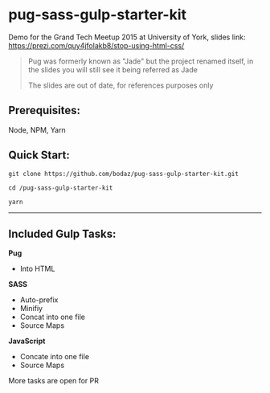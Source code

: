 # pug-sass-gulp-starter-kit

Demo for the Grand Tech Meetup 2015 at University of York, slides link: https://prezi.com/quy4jfolakb8/stop-using-html-css/ 

> Pug was formerly known as "Jade" but the project renamed itself, in the slides you will still see it being referred as Jade
>
> The slides are out of date, for references purposes only

## Prerequisites:

Node, NPM, Yarn

## Quick Start:

```
git clone https://github.com/bodaz/pug-sass-gulp-starter-kit.git

cd /pug-sass-gulp-starter-kit

yarn
```

---

## Included Gulp Tasks:

**Pug**
- Into HTML

**SASS**
- Auto-prefix
- Minifiy
- Concat into one file
- Source Maps

**JavaScript**
- Concate into one file
- Source Maps

More tasks are open for PR
